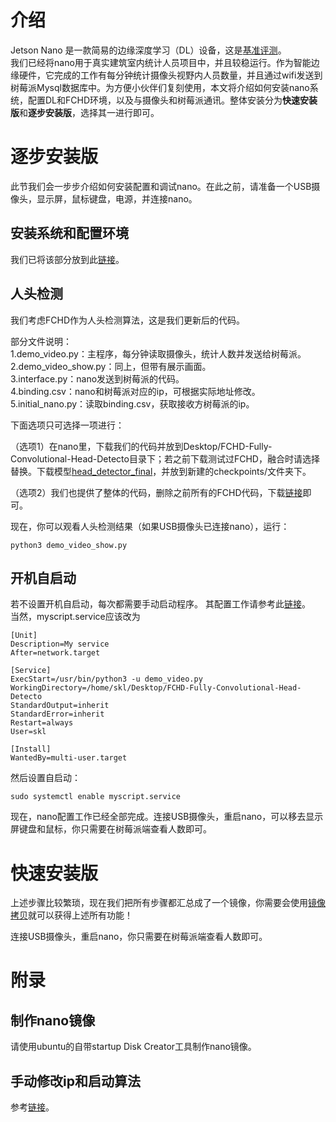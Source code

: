 # 介绍
Jetson Nano 是一款简易的边缘深度学习（DL）设备，这是[基准评测](http://finance.sina.com.cn/stock/relnews/us/2019-10-24/doc-iicezzrr4560753.shtml)。  
我们已经将nano用于真实建筑室内统计人员项目中，并且较稳运行。作为智能边缘硬件，它完成的工作有每分钟统计摄像头视野内人员数量，并且通过wifi发送到树莓派Mysql数据库中。为方便小伙伴们复刻使用，本文将介绍如何安装nano系统，配置DL和FCHD环境，以及与摄像头和树莓派通讯。整体安装分为**快速安装版**和**逐步安装版**，选择其一进行即可。


# 逐步安装版
此节我们会一步步介绍如何安装配置和调试nano。在此之前，请准备一个USB摄像头，显示屏，鼠标键盘，电源，并连接nano。

## 安装系统和配置环境

我们已将该部分放到此[链接](https://blog.csdn.net/qq_32747775/article/details/105716591?spm=1001.2014.3001.5501)。

## 人头检测

我们考虑FCHD作为人头检测算法，这是我们更新后的代码。

部分文件说明：  
1.demo_video.py：主程序，每分钟读取摄像头，统计人数并发送给树莓派。  
2.demo_video_show.py：同上，但带有展示画面。   
3.interface.py：nano发送到树莓派的代码。  
4.binding.csv：nano和树莓派对应的ip，可根据实际地址修改。  
5.initial_nano.py：读取binding.csv，获取接收方树莓派的ip。

下面选项只可选择一项进行：

（选项1）在nano里，下载我们的代码并放到Desktop/FCHD-Fully-Convolutional-Head-Detecto目录下；若之前下载测试过FCHD，融合时请选择替换。下载模型[head_detector_final](https://drive.google.com/drive/folders/1WBk62oGcRiGHd07hEon1NFlyV4Rrdvnu?usp=sharing)，并放到新建的checkpoints/文件夹下。

（选项2）我们也提供了整体的代码，删除之前所有的FCHD代码，下载[链接](https://cloud.tsinghua.edu.cn/d/389746fe05f442d08bd5/)即可。


现在，你可以观看人头检测结果（如果USB摄像头已连接nano），运行：

    python3 demo_video_show.py


## 开机自启动
若不设置开机自启动，每次都需要手动启动程序。
其配置工作请参考此[链接](https://shumeipai.nxez.com/2020/06/30/linux-usage-systemd.html)。  
当然，myscript.service应该改为

    [Unit]
    Description=My service
    After=network.target
    
    [Service]
    ExecStart=/usr/bin/python3 -u demo_video.py
    WorkingDirectory=/home/skl/Desktop/FCHD-Fully-Convolutional-Head-Detecto
    StandardOutput=inherit
    StandardError=inherit
    Restart=always
    User=skl
  
    [Install]
    WantedBy=multi-user.target
  
然后设置自启动：

    sudo systemctl enable myscript.service
    
现在，nano配置工作已经全部完成。连接USB摄像头，重启nano，可以移去显示屏键盘和鼠标，你只需要在树莓派端查看人数即可。

# 快速安装版

上述步骤比较繁琐，现在我们把所有步骤都汇总成了一个镜像，你需要会使用[镜像拷贝](https://www.cnblogs.com/mr-bike/p/10590275.html)就可以获得上述所有功能！

连接USB摄像头，重启nano，你只需要在树莓派端查看人数即可。


# 附录

## 制作nano镜像

请使用ubuntu的自带startup Disk Creator工具制作nano镜像。


## 手动修改ip和启动算法

参考[链接](https://cloud.tsinghua.edu.cn/f/56b314cadb7443a189a8/)。

